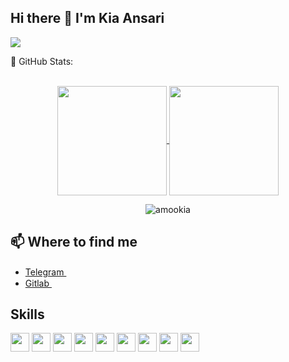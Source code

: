 ## Hi there 👋 I'm Kia Ansari



![](https://komarev.com/ghpvc/?username=amookia&style=flat-square)


<summary>
 📔 GitHub Stats:
</summary>
<br>
<p align="center">
  <a href="https://github.com/amookia">
    <img align="center"  height="175px" src="https://github-readme-stats.vercel.app/api?username=amookia&show_icons=true&hide_border=true&title_color=94b4a4&amp&icon_color=FFFFFF&amp&text_color=FFFFFF&amp&bg_color=000000&count_private=true&include_all_commits=true"/>
  </a>
  <a href="https://github.com/amookia">
    <img align="center" height="175px"  src="https://github-readme-stats.vercel.app/api/top-langs/?username=amookia&text_color=FFFFFF&bg_color=000000&title_color=94b4a4&langs_count=15&layout=compact&hide_border=true" />
  </a>
</p>
  <p align="center"><img align="center" src="https://github-readme-streak-stats.herokuapp.com/?user=amookia&text_color=FFFFFF&bg_color=000000&title_color=94b4a4&langs_count=15&layout=compact&hide_border=true" alt="amookia" /></p>
</details>


## 📫 Where to find me
*  <a href="https://t.me/amookia">Telegram </a><img src="https://simpleicons.org/icons/telegram.svg" width="15">
*  <a href="https://gitlab.com/amookia">Gitlab </a><img src="https://simpleicons.org/icons/gitlab.svg" width="15">
## Skills
<img src="https://simpleicons.org/icons/python.svg" width="30"> <img src="https://simpleicons.org/icons/django.svg" width="30"> <img src="https://simpleicons.org/icons/flask.svg" width="30"> <img src="https://simpleicons.org/icons/docker.svg" width="30"> <img src="https://simpleicons.org/icons/mongodb.svg" width="30"> <img src="https://simpleicons.org/icons/git.svg" width="30"> <img src="https://simpleicons.org/icons/go.svg" width="30"> <img src="https://simpleicons.org/icons/linux.svg" width="30"> <img src="https://simpleicons.org/icons/bootstrap.svg" width="30">
